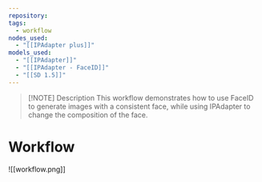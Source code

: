 ```yaml
---
repository: 
tags:
  - workflow
nodes_used:
  - "[[IPAdapter plus]]"
models_used:
  - "[[IPAdapter]]"
  - "[[IPAdapter - FaceID]]"
  - "[[SD 1.5]]"
---
```



> [!NOTE] Description
> This workflow demonstrates how to use FaceID to generate images with a consistent face, while using IPAdapter to change the composition of the face.

# Workflow

![[workflow.png]]
